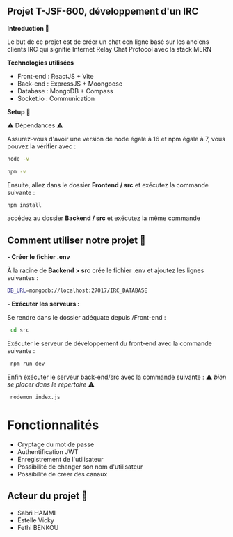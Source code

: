 ## Projet T-JSF-600, développement d'un IRC

**Introduction 📖**

Le but de ce projet est de créer un chat cen ligne basé sur les anciens clients IRC qui signifie Internet Relay Chat Protocol avec la stack MERN

**Technologies utilisées**
- Front-end : ReactJS + Vite
- Back-end : ExpressJS + Moongoose
- Database : MongoDB + Compass
- Socket.io : Communication
  
**Setup 📝**

⚠️ Dépendances ⚠️

Assurez-vous d'avoir une version de node égale à 16 et npm égale à 7, vous pouvez la vérifier avec :

```bash
node -v
``` 

```bash
npm -v
```
Ensuite, allez dans le dossier **Frontend / src** et exécutez la commande suivante :

```bash
npm install
```
accédez au dossier **Backend / src** et exécutez la même commande

## Comment utiliser notre projet 🚀 ##

**- Créer le fichier .env**

À la racine de **Backend > src** crée le fichier .env et ajoutez les lignes suivantes :

```bash
DB_URL=mongodb://localhost:27017/IRC_DATABASE
```

**- Exécuter les serveurs :**

Se rendre dans le dossier adéquate depuis /Front-end :
```bash
 cd src
```
Exécuter le serveur de développement du front-end avec la commande suivante :
```bash
 npm run dev
```
Enfin éxécuter le serveur back-end/src avec la commande suivante :
⚠️ *bien se placer dans le répertoire* ⚠️
```bash
 nodemon index.js
```
# Fonctionnalités #
- Cryptage du mot de passe
- Authentification JWT
- Enregistrement de l'utilisateur
- Possibilité de changer son nom d'utilisateur
- Possibilité de créer des canaux

## Acteur du projet 💪 ##
- Sabri HAMMI
- Estelle Vicky
- Fethi BENKOU
